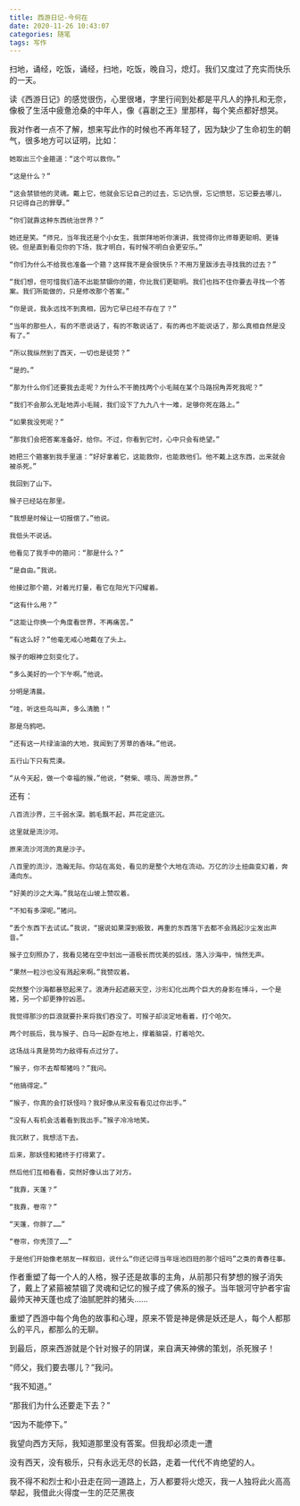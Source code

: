 ```yaml
---
title: 西游日记-今何在
date: 2020-11-26 10:43:07
categories: 随笔
tags: 写作
---
```


扫地，诵经，吃饭，诵经，扫地，吃饭，晚自习，熄灯。我们又度过了充实而快乐的一天。


<!-- more -->
  读《西游日记》的感觉很伤，心里很堵，字里行间到处都是平凡人的挣扎和无奈，像极了生活中疲惫沧桑的中年人，像《喜剧之王》里那样，每个笑点都好想哭。

  我对作者一点不了解，想来写此作的时候也不再年轻了，因为缺少了生命初生的朝气，很多地方可以证明，比如：
  
    她取出三个金箍道：“这个可以救你。”

    “这是什么？”

    “这会禁锁他的灵魂。戴上它，他就会忘记自己的过去，忘记仇恨，忘记愤怒，忘记要去哪儿，只记得自己的罪孽。”

    “你们就靠这种东西统治世界？”

    她还是笑。“师兄，当年我还是个小女生，我崇拜地听你演讲，我觉得你比师尊更聪明、更锋锐。但是直到看见你的下场，我才明白，有时候不明白会更安乐。”

    “你们为什么不给我也准备一个箍？这样我不是会很快乐？不用万里跋涉去寻找我的过去？”

    “我们想，但可惜我们造不出能禁锢你的箍，你比我们更聪明。我们也挡不住你要去寻找一个答案。我们所能做的，只是修改那个答案。”

    “你是说，我永远找不到真相，因为它早已经不存在了？”

    “当年的那些人，有的不愿说话了，有的不敢说话了，有的再也不能说话了，那么真相自然是没有了。”

    “所以我纵然到了西天，一切也是徒劳？”

    “是的。”

    “那为什么你们还要我去走呢？为什么不干脆找两个小毛贼在某个马路拐角弄死我呢？”

    “我们不会那么无耻地弄小毛贼，我们设下了九九八十一难，足够你死在路上。”

    “如果我没死呢？”

    “那我们会把答案准备好，给你。不过，你看到它时，心中只会有绝望。”

    她把三个箍塞到我手里道：“好好拿着它，这能救你，也能救他们。他不戴上这东西，出来就会被杀死。”

    我回到了山下。

    猴子已经站在那里。

    “我想是时候让一切报偿了。”他说。

    我低头不说话。

    他看见了我手中的箍问：“那是什么？”

    “是自由。”我说。

    他接过那个箍，对着光打量，看它在阳光下闪耀着。

    “这有什么用？”

    “这能让你换一个角度看世界，不再痛苦。”

    “有这么好？”他毫无戒心地戴在了头上。

    猴子的眼神立刻变化了。

    “多么美好的一个下午啊。”他说。

    分明是清晨。

    “哇，听这些鸟叫声，多么清脆！”

    那是乌鸦吧。

    “还有这一片绿油油的大地，我闻到了芳草的香味。”他说。

    五行山下只有荒漠。

    “从今天起，做一个幸福的猴，”他说，“劈柴、喂马、周游世界。”

还有：

    八百流沙界，三千弱水深。鹅毛飘不起，芦花定底沉。

    这里就是流沙河。

    原来流沙河流的真是沙子。

    八百里的流沙，浩瀚无际。你站在高处，看见的是整个大地在流动。万亿的沙土扭曲变幻着，奔涌向东。

    “好美的沙之大海。”我站在山坡上赞叹着。

    “不知有多深呢。”猪问。

    “丢个东西下去试试。”我说，“据说如果深到极致，再重的东西落下去都不会溅起沙尘发出声音。”

    猴子立刻照办了，我看见猪在空中划出一道极长而优美的弧线，落入沙海中，悄然无声。

    “果然一粒沙也没有溅起来啊。”我赞叹着。

    突然整个沙海都暴怒起来了。浪涛升起遮蔽天空，沙形幻化出两个巨大的身影在博斗，一个是猪，另一个却更狰狞凶恶。

    我觉得那沙的巨浪就要扑来将我们吞没了。可猴子却淡定地看着，打个哈欠。

    两个时辰后，我与猴子、白马一起卧在地上，撑着脑袋，打着哈欠。

    这场战斗真是势均力敌得有点过分了。

    “猴子，你不去帮帮猪吗？”我问。

    “他搞得定。”

    “猴子，你真的会打妖怪吗？我好像从来没有看见过你出手。”

    “没有人有机会活着看到我出手。”猴子冷冷地笑。

    我沉默了，我想活下去。

    后来，那妖怪和猪终于打得累了。

    然后他们互相看看，突然好像认出了对方。

    “我靠，天蓬？”

    “我靠，卷帘？”

    “天蓬，你胖了……”

    “卷帘，你秃顶了……”

    于是他们开始像老朋友一样叙旧，说什么“你还记得当年瑶池四班的那个妞吗”之类的青春往事。

作者重塑了每一个人的人格，猴子还是故事的主角，从前那只有梦想的猴子消失了，戴上了紧箍被禁锢了灵魂和记忆的猴子成了佛系的猴子。当年银河守护者宇宙最帅天神天蓬也成了油腻肥胖的猪头......

重塑了西游中每个角色的故事和心理，原来不管是神是佛是妖还是人，每个人都那么的平凡，都那么的无聊。

到最后，原来西游就是个针对猴子的阴谋，来自满天神佛的策划，杀死猴子！



“师父，我们要去哪儿？”我问。

“我不知道。”

“那我们为什么还要走下去？”

“因为不能停下。”

我望向西方天际，我知道那里没有答案。但我却必须走一遭

没有西天，没有极乐，只有永远无尽的长路，走着一代代不肯绝望的人。

我不得不和烈士和小丑走在同一道路上，万人都要将火熄灭，我一人独将此火高高举起，我借此火得度一生的茫茫黑夜


